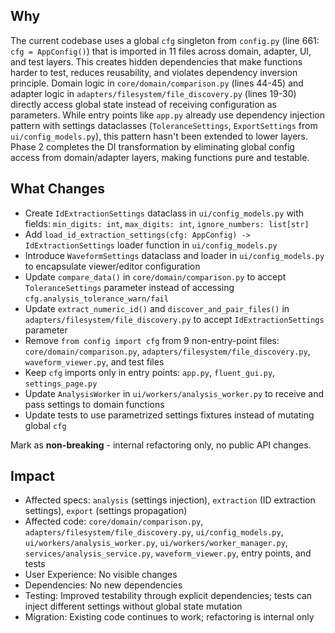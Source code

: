 ## Why

The current codebase uses a global `cfg` singleton from `config.py` (line 661: `cfg = AppConfig()`) that is imported in 11 files across domain, adapter, UI, and test layers. This creates hidden dependencies that make functions harder to test, reduces reusability, and violates dependency inversion principle. Domain logic in `core/domain/comparison.py` (lines 44-45) and adapter logic in `adapters/filesystem/file_discovery.py` (lines 19-30) directly access global state instead of receiving configuration as parameters. While entry points like `app.py` already use dependency injection pattern with settings dataclasses (`ToleranceSettings`, `ExportSettings` from `ui/config_models.py`), this pattern hasn't been extended to lower layers. Phase 2 completes the DI transformation by eliminating global config access from domain/adapter layers, making functions pure and testable.

## What Changes

- Create `IdExtractionSettings` dataclass in `ui/config_models.py` with fields: `min_digits: int`, `max_digits: int`, `ignore_numbers: list[str]`
- Add `load_id_extraction_settings(cfg: AppConfig) -> IdExtractionSettings` loader function in `ui/config_models.py`
- Introduce `WaveformSettings` dataclass and loader in `ui/config_models.py` to encapsulate viewer/editor configuration
- Update `compare_data()` in `core/domain/comparison.py` to accept `ToleranceSettings` parameter instead of accessing `cfg.analysis_tolerance_warn/fail`
- Update `extract_numeric_id()` and `discover_and_pair_files()` in `adapters/filesystem/file_discovery.py` to accept `IdExtractionSettings` parameter
- Remove `from config import cfg` from 9 non-entry-point files: `core/domain/comparison.py`, `adapters/filesystem/file_discovery.py`, `waveform_viewer.py`, and test files
- Keep `cfg` imports only in entry points: `app.py`, `fluent_gui.py`, `settings_page.py`
- Update `AnalysisWorker` in `ui/workers/analysis_worker.py` to receive and pass settings to domain functions
- Update tests to use parametrized settings fixtures instead of mutating global `cfg`

Mark as **non-breaking** - internal refactoring only, no public API changes.

## Impact

- Affected specs: `analysis` (settings injection), `extraction` (ID extraction settings), `export` (settings propagation)
- Affected code: `core/domain/comparison.py`, `adapters/filesystem/file_discovery.py`, `ui/config_models.py`, `ui/workers/analysis_worker.py`, `ui/workers/worker_manager.py`, `services/analysis_service.py`, `waveform_viewer.py`, entry points, and tests
- User Experience: No visible changes
- Dependencies: No new dependencies
- Testing: Improved testability through explicit dependencies; tests can inject different settings without global state mutation
- Migration: Existing code continues to work; refactoring is internal only
